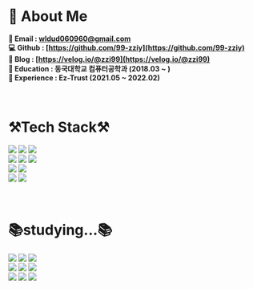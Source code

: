 <div align=left><h1>💁 About Me</h1></div>


**📧 Email : wldud060960@gmail.com** <br>
**💻 Github : [https://github.com/99-zziy](https://github.com/99-zziy)** <br>
**📝 Blog : [https://velog.io/@zzi99](https://velog.io/@zzi99)** <br>
**🏫 Education : 동국대학교 컴퓨터공학과 (2018.03 ~ )** <br>
**🏢 Experience : Ez-Trust (2021.05 ~ 2022.02)** <br>
<br>
<br>

<div align=left><h1>⚒️Tech Stack⚒️</h1></div>
<div align=left> 
  <img src="https://img.shields.io/badge/html5-E34F26?style=for-the-badge&logo=html5&logoColor=white"> 
  <img src="https://img.shields.io/badge/css-1572B6?style=for-the-badge&logo=css3&logoColor=white"> 
  <img src="https://img.shields.io/badge/javascript-F7DF1E?style=for-the-badge&logo=javascript&logoColor=black"> 
  <br>
  
  <img src="https://img.shields.io/badge/react-61DAFB?style=for-the-badge&logo=react&logoColor=black"> 
  <img src="https://img.shields.io/badge/redux-764abc?style=for-the-badge&logo=redux&logoColor=white"> 
  <img src="https://img.shields.io/badge/styled components-DB7093?style=for-the-badge&logo=styled-components&logoColor=white">
  <br>
  
  <img src="https://img.shields.io/badge/node.js-339933?style=for-the-badge&logo=Node.js&logoColor=white">
  <img src="https://img.shields.io/badge/express-000000?style=for-the-badge&logo=express&logoColor=white">
  <br>
  
  <img src="https://img.shields.io/badge/github-181717?style=for-the-badge&logo=github&logoColor=white">
  <img src="https://img.shields.io/badge/git-F05032?style=for-the-badge&logo=git&logoColor=white">
  <br>
</div>
<br>
<br>
<div align=left><h1>📚studying...📚</h1></div>
<div align=left> 
  <img src="https://img.shields.io/badge/Next.js-ffffff?style=for-the-badge&logo=Next.js&logoColor=000000"> 
  <img src="https://img.shields.io/badge/Typescript-3178c6?style=for-the-badge&logo=Typescript&logoColor=white"> 
  <img src="https://img.shields.io/badge/recoil-3578e5?style=for-the-badge&logo=recoil&logoColor=black"> 
  <br>
  
  <img src="https://img.shields.io/badge/React Query-ff4154?style=for-the-badge&logo=React Query&logoColor=white"> 
  <img src="https://img.shields.io/badge/emotion-d36ac2?style=for-the-badge&logo=emotion&logoColor=white"> 
  <img src="https://img.shields.io/badge/Storybook-DB7093?style=for-the-badge&logo=Storybook&logoColor=white">
  <br>
  
  <img src="https://img.shields.io/badge/webpack-8dd6f9?style=for-the-badge&logo=webpack&logoColor=white"> 
  <img src="https://img.shields.io/badge/jest-c21325?style=for-the-badge&logo=jest&logoColor=white"> 
  <img src="https://img.shields.io/badge/testing library-e34c26?style=for-the-badge&logo=testing library&logoColor=white">
  <br>
 
  <br>
</div>

<br>
